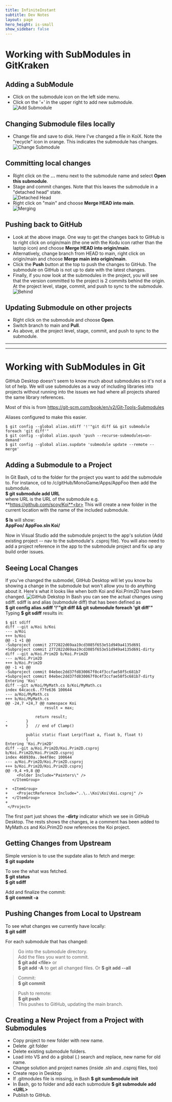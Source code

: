 ```yaml
---
title: InfiniteInstant
subtitle: Dev Notes
layout: page
hero_height: is-small
show_sidebar: false
---
```


# Working with SubModules in GitKraken

## Adding a SubModule
- Click on the submodule icon on the left side menu.
- Click on the '+' in the upper right to add new submodule.<br>
![Add Submodule](AddSubmodule.png)

## Changing Submodule files locally
- Change file and save to disk.  Here I've changed a file in KoiX.  Note the "recycle" icon in orange.  This indicates the submodule has changes.<br>
![Change Submodule](ChangedSubmodule.png)

## Committing local changes
- Right click on the **...** menu next to the submodule name and select **Open this submodule**.
- Stage and commit changes.  Note that this leaves the submodule in a "detached head" state.<br>
![Detached Head](DetachedHead.png)
- Right click on "main" and choose **Merge HEAD into main**.<br>
![Merging](Merging.png)

## Pushing back to GitHub
- Look at the above image.  One way to get the changes back to GitHub is to right click on origin/main (the one with the Kodu icon rather than the laptop icon) and choose **Merge HEAD into origin/main**.
- Alternatively, change branch from HEAD to main, right click on origin/main and choose **Merge main into origin/main**.
- Click the **Push** button at the top to push the changes to GitHub.  The submodule on GitHub is not up to date with the latest changes.
- Finally, if you now look at the submodules in the project, you will see that the version committed to the project is 2 commits behind the origin.  At the project level, stage, commit, and push to sync to the submodule.<br>
![Behind](Behind.png)

## Updating Submodule on other projects
- Right click on the submodule and choose **Open**.
- Switch branch to main and **Pull**.
- As above, at the project level, stage, commit, and push to sync to the submodule.



---

---

# Working with SubModules in Git
GitHub Desktop doesn't seem to know much about submodules so it's not a lot of help.  We will use submodules as a way of including libraries into projects without running into the issues we had where all projects shared the same library references.

Most of this is from <https://git-scm.com/book/en/v2/Git-Tools-Submodules>

Aliases configured to make this easier.
```
$ git config --global alias.sdiff '!'"git diff && git submodule foreach 'git diff'"
$ git config --global alias.spush 'push --recurse-submodules=on-demand'
$ git config --global alias.supdate 'submodule update --remote --merge'
```
## Adding a Submodule to a Project
In Git Bash, cd to the folder for the project you want to add the submodule to.  For instance, cd to /c/gitHub/MonoGame/Apps/AppFoo then add the submodule.<br>
**$ git submodule add URL**<br>
where URL is the URL of the submodule e.g. **https://github.com/scoy/Koi**<br>
This will create a new folder in the current location with the name of the included submodule.

**$ ls** will show:<br>
**AppFoo/ AppFoo.sln Koi/**

Now in Visual Studio add the submodule project to the app's solution (Add existing project -- nav to the submodule's .csproj file).  You will also need to add a project reference in the app to the submodule project and fix up any build order issues. 

## Seeing Local Changes
If you've changed the submodel, GitHub Desktop will let you know bu showing a change in the submodule but won't allow you to do anything about it.  Here's what it looks like when both Koi and Koi.Prim2D have been changed.
![GitHub Dekstop](desktop.png)
In Bash you can see the actual changes using sdiff.  sdiff is and alias (submodule diff) that has been defined as<br>
**$ git config alias.sdiff '!'"git diff && git submodule foreach 'git diff'"**
Typing **$ git sdiff** results in:<br>
```
$ git sdiff
diff --git a/Koi b/Koi
--- a/Koi
+++ b/Koi
@@ -1 +1 @@
-Subproject commit 2772822d69aa19cd3085f653e51d949a4135d691
+Subproject commit 2772822d69aa19cd3085f653e51d949a4135d691-dirty
diff --git a/Koi.Prim2D b/Koi.Prim2D
--- a/Koi.Prim2D
+++ b/Koi.Prim2D
@@ -1 +1 @@
-Subproject commit 04ebec2dd37fd830067f0c4f3ccfae58f5c681b7
+Subproject commit 04ebec2dd37fd830067f0c4f3ccfae58f5c681b7-dirty
Entering 'Koi'
diff --git a/Koi/MyMath.cs b/Koi/MyMath.cs
index 64cacc6..f7fe636 100644
--- a/Koi/MyMath.cs
+++ b/Koi/MyMath.cs
@@ -24,7 +24,7 @@ namespace Koi
                 result = max;

             return result;
-        }
+        }   // end of Clamp()

         public static float Lerp(float a, float b, float t)
         {
Entering 'Koi.Prim2D'
diff --git a/Koi.Prim2D/Koi.Prim2D.csproj b/Koi.Prim2D/Koi.Prim2D.csproj
index 468930a..9e4f8ec 100644
--- a/Koi.Prim2D/Koi.Prim2D.csproj
+++ b/Koi.Prim2D/Koi.Prim2D.csproj
@@ -9,4 +9,8 @@
     <Folder Include="Painters\" />
   </ItemGroup>

+  <ItemGroup>
+    <ProjectReference Include="..\..\Koi\Koi\Koi.csproj" />
+  </ItemGroup>
+
 </Project>
```
The first part just shows the **-dirty** indicator which we see in GitHub Desktop.  The rests shows the changes, ie a comment has been added to MyMath.cs and Koi.Prim2D now references the Koi project.

## Getting Changes from Upstream
Simple version is to use the supdate alias to fetch and merge:<br>
**$ git supdate**

To see the what was fetched.<br>
**$ git status**<br>
**$ git sdiff**

Add and finalize the commit:<br>
**$ git commit -a**<br>

## Pushing Changes from Local to Upstream
To see what changes we currently have locally:<br>
**$ git sdiff**<br>

For each submodule that has changed:<br>
>Go into the submodule directory.<br>
Add the files you want to commit.<br>
**$ git add \<file\>** or<br>
**$ git add -A** to get all changed files. Or **$ git add --all** 


>Commit:<br>
**$ git commit**

>Push to remote:<br>
**$ git push**<br>
This pushes to GitHub, updating the main branch.


## Creating a New Project from a Project with Submodules

- Copy project to new folder with new name.
- Delete .git folder
- Delete existing submodule folders.
- Load into VS and do a global (*.*) search and replace, new name for old name.
- Change solution and project names (inside .sln and .csproj files, too)
- Create repo in Desktop
- If .gitmodules file is missing, in Bash **$ git sumbmodule init**
- In Bash, go to folder and add each submodule **$ git submodule add \<URL\>**
- Publish to GitHub.


